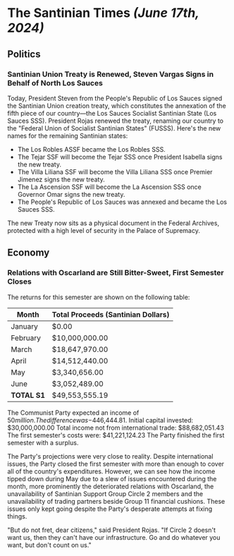 # The Santinian Times _(June 17th, 2024)_

## Politics

### Santinian Union Treaty is Renewed, Steven Vargas Signs in Behalf of North Los Sauces

Today, President Steven from the People's Republic of Los Sauces signed the Santinian Union creation treaty, which
constitutes the annexation of the fifth piece of our country—the Los Sauces Socialist Santinian State (Los Sauces SSS).
President Rojas renewed the treaty, renaming our country to the "Federal Union of Socialist Santinian States" (FUSSS).
Here's the new names for the remaining Santinian states:

- The Los Robles ASSF became the Los Robles SSS.
- The Tejar SSF will become the Tejar SSS once President Isabella signs the new treaty.
- The Villa Liliana SSF will become the Villa Liliana SSS once Premier Jimenez signs the new treaty.
- The La Ascension SSF will become the La Ascension SSS once Governor Omar signs the new treaty.
- The People's Republic of Los Sauces was annexed and became the Los Sauces SSS.

The new Treaty now sits as a physical document in the Federal Archives, protected with a high level of security in the
Palace of Supremacy.

## Economy

### Relations with Oscarland are Still Bitter-Sweet, First Semester Closes

The returns for this semester are shown on the following table:

| Month        | Total Proceeds (Santinian Dollars) |
| ------------ | ---------------------------------- |
| January      | $0.00                              |
| February     | $10,000,000.00                     |
| March        | $18,647,970.00                     |
| April        | $14,512,440.00                     |
| May          | $3,340,656.00                      |
| June         | $3,052,489.00                      |
| **TOTAL S1** | $49,553,555.19                     |

The Communist Party expected an income of $50 million. The difference was -$446,444.81.
Initial capital invested: $30,000,000.00
Total income not from international trade: $88,682,051.43
The first semester's costs were: $41,221,124.23
The Party finished the first semester with a surplus.

The Party's projections were very close to reality. Despite international issues, the Party closed the first semester with more
than enough to cover all of the country's expenditures.
However, we can see how the income tipped down during May due to a slew of issues encountered during the month, more prominently
the deteriorated relations with Oscarland, the unavailability of Santinian Support Group Circle 2 members and the
unavailability of trading partners beside Group 11 financial cushions. These issues only kept going despite the Party's
desperate attempts at fixing things.

"But do not fret, dear citizens," said President Rojas. "If Circle 2 doesn't want us, then they can't have our infrastructure.
Go and do whatever you want, but don't count on us."
